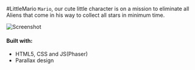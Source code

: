 ---
---

#LittleMario
`Mario`, our cute little character is on a mission to eliminate all Aliens that come in his way to collect all stars in minimum time.

![Screenshot](http://apoorvsaxena.github.io/LittleMario/public/screenshot.png)

#### Built with:
* HTML5, CSS and JS(Phaser)
* Parallax design